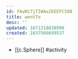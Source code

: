 ```yaml
---
id: FAwN17jTIWAeZ6EEFC5O8
title: wentTo
desc: ''
updated: 1671318838998
created: 1637566689537
---
```




- [[c.Sphere]] #activity

